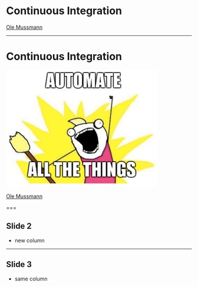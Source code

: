 <!--
title: Continuous Integration
description: Automate All The things!
author: Ole Mussmann
version: 4.3.1
plugins: RevealMarkdown, RevealChalkboard, RevealHighlight, RevealMath.KaTeX, RevealMenu, RevealNotes, RevealSearch, RevealZoom
-->

<!-- .slide: data-state="blue_overlay yellow_flag yellow_strip purple_half_circle_bottom purple_blob right_e_top" data-background-video="./files/Mood video Homepage 2.mp4" data-background-video-loop data-background-video-muted="true" data-auto-animate data-auto-animate-id="title" -->

# Continuous Integration

[Ole Mussmann](mailto:o.mussmann@esciencecenter.nl)

---

<!-- .slide: data-state="blue_overlay yellow_flag yellow_strip purple_half_circle_bottom purple_blob right_e_top" data-background-video="./files/Mood video Homepage 2.mp4" data-background-video-loop data-background-video-muted="true" data-auto-animate data-auto-animate-id="title" -->

# Continuous Integration
<img src="./files/automate.jpg">

[Ole Mussmann](mailto:o.mussmann@esciencecenter.nl)


===

<!-- .slide: data-state="standard" -->
## Slide 2
- new column

---

<!-- .slide: data-state="standard" -->
## Slide 3
- same column
